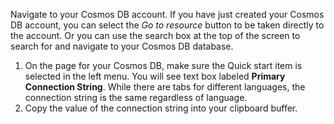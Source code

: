 Navigate to your Cosmos DB account. If you have just created your Cosmos DB account, you can select the *Go to resource* button to be taken directly to the account. Or you can use the search box at the top of the screen to search for and navigate to your Cosmos DB database.

1. On the page for your Cosmos DB, make sure the Quick start item is selected in the left menu. You will see text box labeled **Primary Connection String**. While there are tabs for different languages, the connection string is the same regardless of language.
2. Copy the value of the connection string into your clipboard buffer.